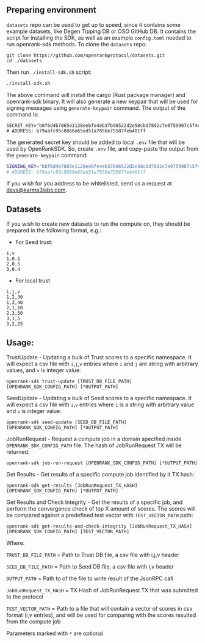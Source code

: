 ## Preparing environment
`datasets` repo can be used to get up to speed, since it contains some example datasets, like Degen Tipping DB or OSO GitHub DB.
It contains the script for installing the SDK, as well as an example `config.toml` needed to run openrank-sdk methods.
To clone the `datasets` repo:
```
git clone https://github.com/openrankprotocol/datasets.git
cd ./datasets
```
Then run `./install-sdk.sh` script:
```bash
./install-sdk.sh
```
The above command will install the cargo (Rust package manager) and openrank-sdk binary.
It will also generate a new keypair that will be used for signing messages using `generate-keypair` command.
The output of the command is:
```
SECRET_KEY="b0f6d4b7865e1128eebfe4eb37b96522d2e58cbd7892c7e0759907c5f4c6ede4"
# ADDRESS: b79aafc95c8866e65ed51a7856e75587feb481ff
```
The generated secret key should be added to local `.env` file that will be used by OpenRankSDK. So, create `.env` file,
and copy-paste the output from the `generate-keypair` command:
```bash
SIGNING_KEY="b0f6d4b7865e1128eebfe4eb37b96522d2e58cbd7892c7e0759907c5f4c6ede4"
# ADDRESS: b79aafc95c8866e65ed51a7856e75587feb481ff
```
If you wish for you address to be whitelisted, send us a request at devs@karma3labs.com.

## Datasets
If you wish to create new datasets to run the compute on, they should be prepared in the following format, e.g.:
- For Seed trust:
```csv
i,v
1,0.1
2,0.5
3,0.4
```
- For local trust
```csv
i,j,v
1,2,30
1,3,40
2,1,10
2,3,50
3,1,5
3,2,25
```

## Usage:
TrustUpdate - Updating a bulk of Trust scores to a specific namespace. It will expect a csv file with `i`,`j`,`v` entries where `i` and `j` are string with arbitrary values, and `v` is integer value:
```
openrank-sdk trust-update [TRUST_DB_FILE_PATH] [OPENRANK_SDK_CONFIG_PATH] [*OUTPUT_PATH]
```

SeedUpdate - Updating a bulk of Seed scores to a specific namespace. It will expect a csv file with `i`,`v` entries where `i` is a string with arbitrary value and `v` is integer value:
```
openrank-sdk seed-update [SEED_DB_FILE_PATH] [OPENRANK_SDK_CONFIG_PATH] [*OUTPUT_PATH]
```

JobRunRequest - Request a compute job in a domain specified inside `OPENRANK_SDK_CONFIG_PATH` file. The hash of JobRunRequest TX will be returned:
```
openrank-sdk job-run-request [OPENRANK_SDK_CONFIG_PATH] [*OUTPUT_PATH]
```

Get Results - Get results of a specific compute job identified by it TX hash:
```
openrank-sdk get-results [JobRunRequest_TX_HASH] [OPENRANK_SDK_CONFIG_PATH] [*OUTPUT_PATH]
```

Get Results and Check Integrity - Get the results of a specific job, and perform the convergence check of top X amount of scores.
The scores will be compared against a predefined test vector with `TEST_VECTOR_PATH` path:
```
openrank-sdk get-results-and-check-integrity [JobRunRequest_TX_HASH] [OPENRANK_SDK_CONFIG_PATH] [TEST_VECTOR_PATH]
```

Where:

`TRUST_DB_FILE_PATH` = Path to Trust DB file, a csv file with i,j,v header

`SEED_DB_FILE_PATH` = Path to Seed DB file, a csv file with i,v header

`OUTPUT_PATH` = Path to of the file to write result of the JsonRPC call

`JobRunRequest_TX_HASH` = TX Hash of JobRunRequest TX that was submitted to the protocol

`TEST_VECTOR_PATH` = Path to a file that will contain a vector of scores in csv format (i,v entries),
and will be used for comparing with the scores resulted from the compute job

Parameters marked with `*` are optional
